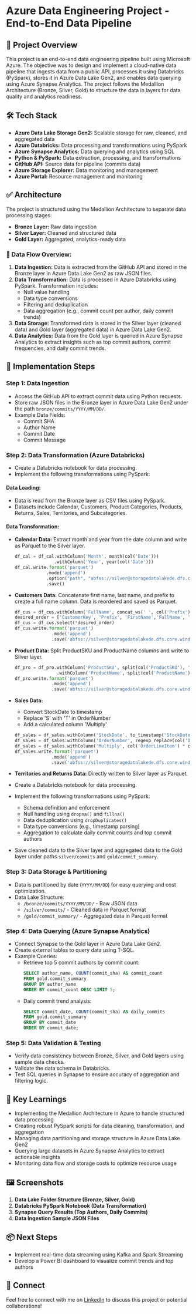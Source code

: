 # Azure Data Engineering Project - End-to-End Data Pipeline

## 🚀 Project Overview
This project is an end-to-end data engineering pipeline built using Microsoft Azure. The objective was to design and implement a cloud-native data pipeline that ingests data from a public API, processes it using Databricks (PySpark), stores it in Azure Data Lake Gen2, and enables data querying using Azure Synapse Analytics. The project follows the Medallion Architecture (Bronze, Silver, Gold) to structure the data in layers for data quality and analytics readiness.

## 🛠️ Tech Stack
- **Azure Data Lake Storage Gen2:** Scalable storage for raw, cleaned, and aggregated data
- **Azure Databricks:** Data processing and transformations using PySpark
- **Azure Synapse Analytics:** Data querying and analytics using SQL
- **Python & PySpark:** Data extraction, processing, and transformations
- **GitHub API:** Source data for pipeline (commits data)
- **Azure Storage Explorer:** Data monitoring and management
- **Azure Portal:** Resource management and monitoring

## ✅ Architecture
The project is structured using the Medallion Architecture to separate data processing stages:

- **Bronze Layer:** Raw data ingestion
- **Silver Layer:** Cleaned and structured data
- **Gold Layer:** Aggregated, analytics-ready data

### 📌 Data Flow Overview:
1. **Data Ingestion:** Data is extracted from the GitHub API and stored in the Bronze layer in Azure Data Lake Gen2 as raw JSON files.
2. **Data Transformation:** Data is processed in Azure Databricks using PySpark. Transformation includes:
   - Null value handling
   - Data type conversions
   - Filtering and deduplication
   - Data aggregation (e.g., commit count per author, daily commit trends)
3. **Data Storage:** Transformed data is stored in the Silver layer (cleaned data) and Gold layer (aggregated data) in Azure Data Lake Gen2.
4. **Data Analytics:** Data from the Gold layer is queried in Azure Synapse Analytics to extract insights such as top commit authors, commit frequencies, and daily commit trends.

## 🔨 Implementation Steps
### Step 1: Data Ingestion
- Access the GitHub API to extract commit data using Python requests.
- Store raw JSON files in the Bronze layer in Azure Data Lake Gen2 under the path `bronze/commits/YYYY/MM/DD/`. 
- Example Data Fields:
  - Commit SHA
  - Author Name
  - Commit Date
  - Commit Message

### Step 2: Data Transformation (Azure Databricks)
- Create a Databricks notebook for data processing.
- Implement the following transformations using PySpark:

#### Data Loading:
- Data is read from the Bronze layer as CSV files using PySpark.
- Datasets include Calendar, Customers, Product Categories, Products, Returns, Sales, Territories, and Subcategories.

#### Data Transformation:
- **Calendar Data:** Extract month and year from the date column and write as Parquet to the Silver layer.
  ```python
  df_cal = df_cal.withColumn('Month', month(col('Date')))
                 .withColumn('Year', year(col('Date')))
  df_cal.write.format('parquet')
              .mode('append')
              .option("path", "abfss://silver@storagedatalakede.dfs.core.windows.net/AdventureWorks_Calendar")
              .save()
  ```

- **Customers Data:** Concatenate first name, last name, and prefix to create a full name column. Data is reordered and saved as Parquet.
  ```python
  df_cus = df_cus.withColumn('FullName', concat_ws(' ', col('Prefix'), col('FirstName'), col('LastName')))
  desired_order = ['CustomerKey', 'Prefix', 'FirstName','FullName', 'LastName', 'BirthDate', 'MaritalStatus', 'Gender', 'EmailAddress', 'AnnualIncome', 'TotalChildren', 'EducationLevel', 'Occupation', 'HomeOwner']
  df_cus = df_cus.select(*desired_order)
  df_cus.write.format('parquet')
                .mode('append')
                .save('abfss://silver@storagedatalakede.dfs.core.windows.net/AdventureWorks_Customerrs')
  ```

- **Product Data:** Split ProductSKU and ProductName columns and write to Silver layer.
  ```python
  df_pro = df_pro.withColumn('ProductSKU', split(col('ProductSKU'), '-')[0])
                  .withColumn('ProductName', split(col('ProductName'), ' ')[0])
  df_pro.write.format('parquet')
                .mode('append')
                .save('abfss://silver@storagedatalakede.dfs.core.windows.net/AdventureWorks_Products')
  ```

- **Sales Data:**
  - Convert StockDate to timestamp
  - Replace 'S' with 'T' in OrderNumber
  - Add a calculated column 'Multiply'
  ```python
  df_sales = df_sales.withColumn('StockDate', to_timestamp('StockDate'))
  df_sales = df_sales.withColumn('OrderNumber', regexp_replace(col('OrderNumber'), 'S', 'T'))
  df_sales = df_sales.withColumn('Multiply', col('OrderLineItem') * col('OrderQuantity'))
  df_sales.write.format('parquet')
                .mode('append')
                .save('abfss://silver@storagedatalakede.dfs.core.windows.net/AdventureWorks_Sales')
  ```

- **Territories and Returns Data:** Directly written to Silver layer as Parquet.

- Create a Databricks notebook for data processing.
- Implement the following transformations using PySpark:
  - Schema definition and enforcement
  - Null handling using `dropna()` and `fillna()`
  - Data deduplication using `dropDuplicates()`
  - Data type conversions (e.g., timestamp parsing)
  - Aggregation to calculate daily commit counts and top commit authors
- Save cleaned data to the Silver layer and aggregated data to the Gold layer under paths `silver/commits` and `gold/commit_summary`.

### Step 3: Data Storage & Partitioning
- Data is partitioned by date (`YYYY/MM/DD`) for easy querying and cost optimization.
- Data Lake Structure:
  - `/bronze/commits/YYYY/MM/DD/` - Raw JSON data
  - `/silver/commits/` - Cleaned data in Parquet format
  - `/gold/commit_summary/` - Aggregated data in Parquet format

### Step 4: Data Querying (Azure Synapse Analytics)
- Connect Synapse to the Gold layer in Azure Data Lake Gen2.
- Create external tables to query data using T-SQL.
- Example Queries:
  - Retrieve top 5 commit authors by commit count:
    ```sql
    SELECT author_name, COUNT(commit_sha) AS commit_count 
    FROM gold.commit_summary
    GROUP BY author_name
    ORDER BY commit_count DESC LIMIT 5;
    ```
  - Daily commit trend analysis:
    ```sql
    SELECT commit_date, COUNT(commit_sha) AS daily_commits
    FROM gold.commit_summary
    GROUP BY commit_date
    ORDER BY commit_date;
    ```

### Step 5: Data Validation & Testing
- Verify data consistency between Bronze, Silver, and Gold layers using sample data checks.
- Validate the data schema in Databricks.
- Test SQL queries in Synapse to ensure accuracy of aggregation and filtering logic.

## 🌱 Key Learnings
- Implementing the Medallion Architecture in Azure to handle structured data processing
- Creating robust PySpark scripts for data cleaning, transformation, and aggregation
- Managing data partitioning and storage structure in Azure Data Lake Gen2
- Querying large datasets in Azure Synapse Analytics to extract actionable insights
- Monitoring data flow and storage costs to optimize resource usage

## 🖼️ Screenshots
1. **Data Lake Folder Structure (Bronze, Silver, Gold)**
2. **Databricks PySpark Notebook (Data Transformation)**
3. **Synapse Query Results (Top Authors, Daily Commits)**
4. **Data Ingestion Sample JSON Files**

## 📦 Next Steps
- Implement real-time data streaming using Kafka and Spark Streaming
- Develop a Power BI dashboard to visualize commit trends and top authors

## 🤝 Connect
Feel free to connect with me on [LinkedIn](https://www.linkedin.com) to discuss this project or potential collaborations!
